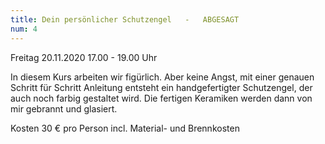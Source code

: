 ```yaml
---
title: Dein persönlicher Schutzengel   -   ABGESAGT
num: 4
---
```


Freitag 20.11.2020     17.00 - 19.00 Uhr

In diesem Kurs arbeiten wir figürlich. Aber keine Angst, mit einer genauen Schritt für Schritt Anleitung entsteht ein handgefertigter Schutzengel, der auch noch farbig gestaltet wird. Die fertigen Keramiken werden dann von mir gebrannt und glasiert.

Kosten 30 € pro Person incl. Material- und Brennkosten
